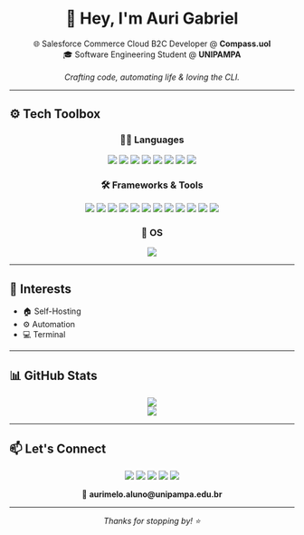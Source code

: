 <h1 align="center">👋 Hey, I'm Auri Gabriel</h1>

<p align="center">
  🌐 Salesforce Commerce Cloud B2C Developer @ <strong>Compass.uol</strong><br>
  🎓 Software Engineering Student @ <strong>UNIPAMPA</strong><br><br>
  <em>Crafting code, automating life & loving the CLI.</em>
</p>

---

## ⚙️ Tech Toolbox

<div align="center">

### 👨‍💻 Languages  
<img src="https://img.shields.io/badge/JavaScript-F7DF1E?style=for-the-badge&logo=javascript&logoColor=black"/>  
<img src="https://img.shields.io/badge/TypeScript-3178C6?style=for-the-badge&logo=typescript&logoColor=white"/>  
<img src="https://img.shields.io/badge/Rust-000000?style=for-the-badge&logo=rust&logoColor=white"/>  
<img src="https://img.shields.io/badge/PHP-777BB4?style=for-the-badge&logo=php&logoColor=white"/>  
<img src="https://img.shields.io/badge/Java-ED8B00?style=for-the-badge&logo=java&logoColor=white"/>  
<img src="https://img.shields.io/badge/Dart-0175C2?style=for-the-badge&logo=dart&logoColor=white"/>  
<img src="https://img.shields.io/badge/Bash-121011?style=for-the-badge&logo=gnu-bash&logoColor=white"/>  
<img src="https://img.shields.io/badge/Python-3776AB?style=for-the-badge&logo=python&logoColor=white"/>

### 🛠 Frameworks & Tools  
<img src="https://img.shields.io/badge/React-61DAFB?style=for-the-badge&logo=react&logoColor=black"/>  
<img src="https://img.shields.io/badge/Flutter-02569B?style=for-the-badge&logo=flutter&logoColor=white"/>  
<img src="https://img.shields.io/badge/Laravel-FF2D20?style=for-the-badge&logo=laravel&logoColor=white"/>  
<img src="https://img.shields.io/badge/Spring_Boot-6DB33F?style=for-the-badge&logo=spring-boot&logoColor=white"/>  
<img src="https://img.shields.io/badge/Node.js-339933?style=for-the-badge&logo=nodedotjs&logoColor=white"/>  
<img src="https://img.shields.io/badge/NestJS-E0234E?style=for-the-badge&logo=nestjs&logoColor=white"/>  
<img src="https://img.shields.io/badge/Docker-2496ED?style=for-the-badge&logo=docker&logoColor=white"/>  
<img src="https://img.shields.io/badge/Git-F05032?style=for-the-badge&logo=git&logoColor=white"/>
<img src="https://img.shields.io/badge/MongoDB-47A248?style=for-the-badge&logo=mongodb&logoColor=white"/>  
<img src="https://img.shields.io/badge/PostgreSQL-4169E1?style=for-the-badge&logo=postgresql&logoColor=white"/>  
<img src="https://img.shields.io/badge/MySQL-4479A1?style=for-the-badge&logo=mysql&logoColor=white"/>  
<img src="https://img.shields.io/badge/SQLite-003B57?style=for-the-badge&logo=sqlite&logoColor=white"/>

### 🧠 OS  
<img src="https://img.shields.io/badge/Linux-FCC624?style=for-the-badge&logo=linux&logoColor=black"/>

</div>

---

## 🌱 Interests

- 🏠 Self-Hosting  
- ⚙️ Automation 
- 💻 Terminal

---

## 📊 GitHub Stats

<div align="center">
  <img src="https://github-readme-stats.vercel.app/api?username=auri-gabriel&show_icons=true&theme=gruvbox&hide_border=true" />
  <br>
<!--  <img src="https://github-readme-stats.vercel.app/api/top-langs/?username=auri-gabriel&layout=compact&theme=gruvbox&hide_border=true"/> -->
  <img src="https://github-readme-stats.vercel.app/api/top-langs/?username=auri-gabriel&layout=compact&theme=gruvbox&hide_border=true&size_weight=1&count_weight=0&hide=blade,html,pug,vim%20snippet,css,scss"/>
</div>

---

## 📫 Let's Connect

<p align="center">
  <a href="https://linkedin.com/in/auri-gabriel"><img src="https://img.shields.io/badge/LinkedIn-0077B5?style=for-the-badge&logo=linkedin&logoColor=white"/></a>
  <a href="https://facebook.com/auri.gabriel"><img src="https://img.shields.io/badge/Facebook-1877F2?style=for-the-badge&logo=facebook&logoColor=white"/></a>
  <a href="https://twitter.com/auri_gabriel"><img src="https://img.shields.io/badge/Twitter-1DA1F2?style=for-the-badge&logo=twitter&logoColor=white"/></a>
  <a href="https://mastodon.social/@auri_gabriel"><img src="https://img.shields.io/badge/Mastodon-6364FF?style=for-the-badge&logo=mastodon&logoColor=white"/></a>
  <a href="https://instagram.com/auri_gabriel"><img src="https://img.shields.io/badge/Instagram-E4405F?style=for-the-badge&logo=instagram&logoColor=white"/></a>
</p>

<p align="center">📧 <strong>aurimelo.aluno@unipampa.edu.br</strong></p>

---

<p align="center"><em>Thanks for stopping by! ⭐️</em></p>
